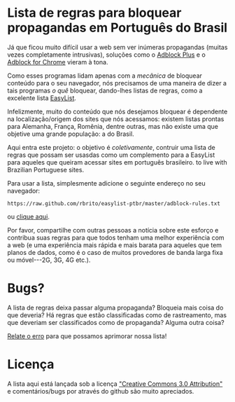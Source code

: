 # Lista de regras para bloquear propagandas em Português do Brasil

Já que ficou muito difícil usar a web sem ver inúmeras propagandas (muitas
vezes completamente intrusivas), soluções como o [Adblock Plus][0] e o
[Adblock for Chrome][1] vieram à tona.

Como esses programas lidam apenas com a *mecânica* de bloquear conteúdo para
o seu navegador, nós precisamos de uma maneira de dizer a tais programas *o
quê* bloquear, dando-lhes listas de regras, como a excelente lista
[EasyList][2].

Infelizmente, muito do conteúdo que nós desejamos bloquear é dependente
na localização/origem dos sites que nós acessamos: existem listas prontas
para Alemanha, França, Romênia, dentre outras, mas não existe uma que
objetive uma grande população: a do Brasil.

Aqui entra este projeto: o objetivo é *coletivamente*, contruir uma lista de
regras que possam ser usasdas como um complemento para a EasyList para
aqueles que queiram acessar sites em português brasileiro.
to live with Brazilian Portuguese sites.

Para usar a lista, simplesmente adicione o seguinte endereço no seu
navegador:

    https://raw.github.com/rbrito/easylist-ptbr/master/adblock-rules.txt

ou [clique aqui][3].

Por favor, compartilhe com outras pessoas a notícia sobre este esforço e
contribua suas regras para que todos tenham uma melhor experiência com a web
(e uma experiência mais rápida e mais barata para aqueles que tem planos de
dados, como é o caso de muitos provedores de banda larga fixa ou móvel---2G,
3G, 4G etc.).

# Bugs?

A lista de regras deixa passar alguma propaganda? Bloqueia mais coisa do que
deveria? Há regras que estão classificadas como de rastreamento, mas que
deveriam ser classificados como de propaganda? Alguma outra coisa?

[Relate o erro][5] para que possamos aprimorar nossa lista!

# Licença

A lista aqui está lançada sob a licença
["Creative Commons 3.0 Attribution"][4] e comentários/bugs por através do
github são muito apreciados.


[0]: http://adblockplus.org/en/
[1]: https://chrome.google.com/extensions/detail/gighmmpiobklfepjocnamgkkbiglidom
[2]: https://adblockplus.org/en/subscriptions
[3]: abp:subscribe?location=https://raw.github.com/rbrito/easylist-ptbr/master/adblock-rules.txt&title=ABP%20pt-br
[4]: http://creativecommons.org/licenses/by/3.0/
[5]: https://github.com/rbrito/easylist-ptbr/issues
